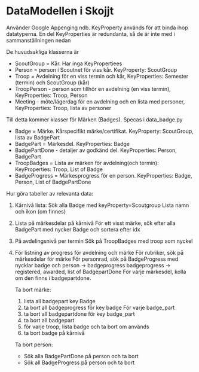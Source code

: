 # DataModellen i Skojjt

Använder Google Appenging ndb.
KeyProperty används för att binda ihop datatyperna.
En del KeyProperties är redundanta, så de är inte med i sammanställningen nedan

De huvudsakliga klasserna är

* ScoutGroup = Kår. Har inga KeyPropertiees
* Person = person i Scoutnet för viss kår. KeyProperty: ScoutGroup
* Troop = Avdelning för en viss termin och kår, KeyProperties: Semester (termin) och ScoutGroup (kår)
* TroopPerson - person som tillhör en avdelning (en viss termin), KeyProperties: Troop, Person
* Meeting - möte/lägerdag för en avdelning och en lista med personer, KeyProperties: Troop, lista av personer

Till detta kommer klasser för Märken (Badges).
Specas i data_badge.py

* Badge = Märke. Kårspecifikt märke/certifikat. KeyProperty: ScoutGroup, lista av BadgePart
* BadgePart = Märkesdel. KeyProperties: Badge
* BadgePartDone - detaljer av godkänd del. KeyProperties: Person, BadgePart
* TroopBadges = Lista av märken för avdelning(och termin): KeyProperties: Troop, List of Badge
* BadgeProgress = Märkesprogress för en person. KeyProperties: Badge, Person, List of BadgePartDone


Hur göra tabeller av relevanta data:

1. Kårnivå lista:
    Sök alla Badge med keyProperty=Scoutgroup
    Lista namn och ikon (om finnes)
2. Lista på märkesdelar på kårnivå
    För ett visst märke, sök efter alla BadgePart med nycker Badge och sortera efter idx
3. På avdelingsnivå per termin
    Sök på TroopBadges med troop som nyckel
4. För listning av progress för avdelning och märke
   För rubriker, sök på märkesdelar för märke
   För personrad, sök på BadgeProgress med nycklar badge och person -> badgeprogress
   badgeprogress -> registered, awarded, list of BadgepartDone
   För varje märkesdel, kolla om den finns i badgepartdone.

   Ta bort märke:

   1. lista all badgepart key Badge
   2. ta bort all badgeprogress för key badge
   För varje badge_part
   3. ta bort all badgepartdone för key badge_part
   4. ta bort all badgepart
   5. för varje troop, lista badge och ta bort om används
   6. ta bort badge på kårnivå

   Ta bort person:
   * Sök alla BadgePartDone på person och ta bort
   * Sök all BadgeProgress på person och ta bort
